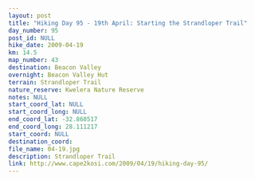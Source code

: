 ```yaml
---
layout: post
title: "Hiking Day 95 - 19th April: Starting the Strandloper Trail"
day_number: 95
post_id: NULL
hike_date: 2009-04-19
km: 14.5
map_number: 43
destination: Beacon Valley
overnight: Beacon Valley Hut
terrain: Strandloper Trail
nature_reserve: Kwelera Nature Reserve
notes: NULL
start_coord_lat: NULL
start_coord_long: NULL
end_coord_lat: -32.860517
end_coord_long: 28.111217
start_coord: NULL
destination_coord: 
file_name: 04-19.jpg
description: Strandloper Trail
link: http://www.cape2kosi.com/2009/04/19/hiking-day-95/
---
```


